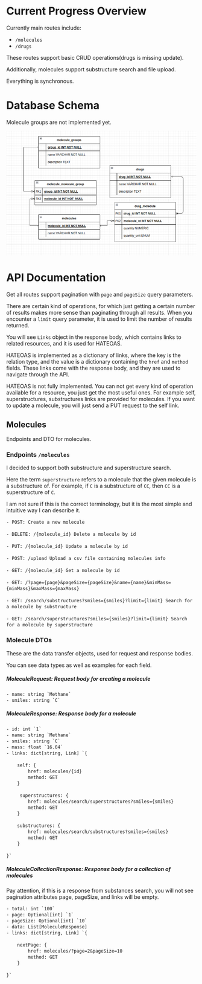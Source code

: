 
# Current Progress Overview

Currently main routes include:

- `/molecules` 
- `/drugs` 

These routes support basic CRUD operations(drugs is missing update).

Additionally, molecules support substructure search and file upload.

Everything is synchronous.

# Database Schema

Molecule groups are not implemented yet.

![img.png](img.png)


# API Documentation

Get all routes support pagination with `page` and `pageSize` query parameters.

There are certain kind of operations, for which just getting a certain number of results makes more
sense than paginating through all results. 
When you encounter a `limit` query parameter, it is used to limit the number of results returned.

You will see `Links` object in the response body, which contains links to related resources, 
and it is used for HATEOAS.

HATEOAS is implemented as a dictionary of links, where the key is the relation type, 
and the value is a dictionary containing the `href` and `method` fields. These links come
with the response body, and they are used to navigate through the API.

HATEOAS is not fully implemented. You can not get every kind of operation available for a resource,
you just get the most useful ones. For example self, superstructures, substructures links are provided for molecules.
If you want to update a molecule, you will just send a PUT request to the self link.

## Molecules  

Endpoints and DTO for molecules.


### Endpoints `/molecules`

I decided to support both substructure and superstructure search.

Here the term `superstructure` refers to a molecule that the given molecule is a substructure of.
For example, if `C` is a substructure of `CC`, then `CC` is a superstructure of `C`.

I am not sure if this is the correct terminology, but it is the most simple and intuitive way
I can describe it. 


    - POST: Create a new molecule

    - DELETE: /{molecule_id} Delete a molecule by id

    - PUT: /{molecule_id} Update a molecule by id

    - POST: /upload Upload a csv file containing molecules info

    - GET: /{molecule_id} Get a molecule by id

    - GET: /?page={page}&pageSize={pageSize}&name={name}&minMass={minMass}&maxMass={maxMass}

    - GET: /search/substructures?smiles={smiles}?limit={limit} Search for a molecule by substructure
    
    - GET: /search/superstructures?smiles={smiles}?limit={limit} Search for a molecule by superstructure

### Molecule DTOs

These are the data transfer objects, used for request and response bodies.

You can see data types as well as examples for each field.

##### MoleculeRequest: Request body for creating a molecule

    - name: string `Methane`
    - smiles: string `C`

##### MoleculeResponse: Response body for a molecule
 
    
    - id: int `1`
    - name: string `Methane`
    - smiles: string `C`
    - mass: float `16.04`
    - links: dict[string, Link] `{
        
        self: {
            href: molecules/{id}
            method: GET
        }

         superstructures: {
            href: molecules/search/superstructures?smiles={smiles}
            method: GET
        }

        substructures: {
            href: molecules/search/substructures?smiles={smiles}
            method: GET
        }
        
    }`

##### MoleculeCollectionResponse: Response body for a collection of molecules

Pay attention, if this is a response from substances search, you will not see pagination attributes
page, pageSize, and links will be empty.


    - total: int `100`
    - page: Optional[int] `1`
    - pageSize: Optional[int] `10`
    - data: List[MoleculeResponse]
    - links: dict[string, Link] `{
        
        nextPage: {
            href: molecules/?page=2&pageSize=10
            method: GET
        }

    }`
    
    

